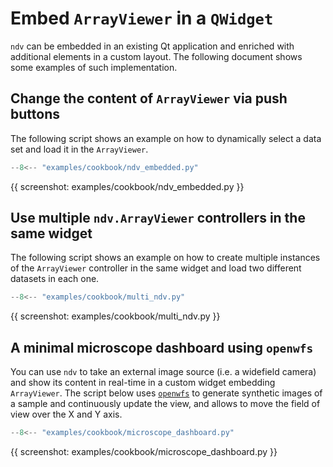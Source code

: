 # Embed `ArrayViewer` in a `QWidget`

`ndv` can be embedded in an existing Qt application and enriched with additional elements in a custom layout.
The following document shows some examples of such implementation.

## Change the content of `ArrayViewer` via push buttons

The following script shows an example on how to dynamically select a data set and load it in the `ArrayViewer`.

````python title="examples/cookbook/ndv_embedded.py"
--8<-- "examples/cookbook/ndv_embedded.py"
````

{{ screenshot: examples/cookbook/ndv_embedded.py }}

## Use multiple `ndv.ArrayViewer` controllers in the same widget

The following script shows an example on how to create multiple instances of the `ArrayViewer` controller in the same widget and load two different datasets in each one.

````python title="examples/cookbook/multi_ndv.py"
--8<-- "examples/cookbook/multi_ndv.py"
````

{{ screenshot: examples/cookbook/multi_ndv.py }}

## A minimal microscope dashboard using `openwfs`

You can use `ndv` to take an external image source (i.e. a widefield camera) and show its content in real-time in a custom widget embedding `ArrayViewer`.
The script below uses [`openwfs`](https://github.com/IvoVellekoop/openwfs) to generate synthetic images of a sample and continuously update the view, and allows to move the field of view over the X and Y axis.

````python title="examples/cookbook/microscope_dashboard.py"
--8<-- "examples/cookbook/microscope_dashboard.py"
````

{{ screenshot: examples/cookbook/microscope_dashboard.py }}
